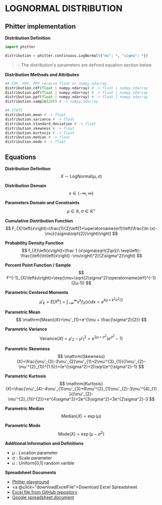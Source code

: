# LOGNORMAL DISTRIBUTION

## Phitter implementation

**Distribution Definition**

```python
import phitter

distribution = phitter.continuous.LogNormal({"mu": *, "sigma": *})
```

> 💡 The distribution's parameters are defined equation section below

**Distribution Methods and Attributes**

```python
## CDF, PDF, PPF receive float or numpy.ndarray.
distribution.cdf(float | numpy.ndarray) # -> float | numpy.ndarray
distribution.pdf(float | numpy.ndarray) # -> float | numpy.ndarray
distribution.ppf(float | numpy.ndarray) # -> float | numpy.ndarray
distribution.sample(int) # -> numpy.ndarray

## STATS
distribution.mean # -> float
distribution.variance # -> float
distribution.standard_deviation # -> float
distribution.skewness # -> float
distribution.kurtosis # -> float
distribution.median # -> float
distribution.mode # -> float
```

## Equations

**Distribution Definition**
$$ X\sim\mathrm{LogNormal}\left(\mu,\sigma\right) $$

**Distribution Domain**
$$ x\in\left(-\infty,\infty\right) $$

**Parameters Domain and Constraints**
$$ \mu\in\mathbb{R}, \sigma\in\mathbb{R}^{+} $$

**Cumulative Distribution Function**
$$ F_{X}\left(x\right)=\frac{1}{2}\left[1+\operatorname{erf}\left(\frac{\ln (x)-\mu}{\sigma\sqrt{2}}\right)\right] $$

**Probability Density Function**
$$ f_{X}\left(x\right)=\frac 1 {x\sigma\sqrt{2\pi}}\ \exp\left(-\frac{\left(\ln\left(x\right) -\mu\right)^2}{2\sigma^2}\right) $$

**Percent Point Function / Sample**
$$ F^{-1}_{X}\left(u\right)=\exp(\mu+\sqrt{2\sigma^2}\operatorname{erf}^{-1}(2u-1)) $$

**Parametric Centered Moments**
$$ \mu'_{k}=E[X^k]=\int_{-\infty}^{\infty}x^{k}f_{X}\left(x\right)dx=e^{k\mu+k^2\sigma^2/2} $$

**Parametric Mean**
$$ \mathrm{Mean}(X)=\mu'_{1}=e^{\mu + \frac{\sigma^2}{2}} $$

**Parametric Variance**
$$ \mathrm{Variance}(X)=\mu'_{2}-\mu'^{2}_{1}=e^{2\mu+\sigma^2}(e^{\sigma^2}-1) $$

**Parametric Skewness**
$$ \mathrm{Skewness}(X)=\frac{\mu'_{3}-3\mu'_{2}\mu'_{1}+2\mu'^{3}_{1}}{(\mu'_{2}-\mu'^{2}_{1})^{1.5}}=(e^{\sigma^2}+2)\sqrt{e^{\sigma^2}-1} $$

**Parametric Kurtosis**
$$ \mathrm{Kurtosis}(X)=\frac{\mu'_{4}-4\mu'_{1}\mu'_{3}+6\mu'^{2}_{1}\mu'_{2}-3\mu'^{4}_{1}}{(\mu'_{2}-\mu'^{2}_{1})^{2}}=e^{4\sigma^2}+2e^{3\sigma^2}+3e^{2\sigma^2}-3 $$

**Parametric Median**
$$ \mathrm{Median}(X)=\exp(\mu) $$

**Parametric Mode**
$$ \mathrm{Mode}(X)=\exp(\mu-\sigma^2) $$

**Additional Information and Definitions**
- $\mu:\text{Location parameter}$
- $\sigma:\text{Scale parameter}$
- $u:\text{Uniform[0,1] random varible}$

**Spreadsheet Documents**

-   [Phitter playground](https://phitter.io/distributions/continuous/lognormal)
-   <a @click="downloadExcelFile">Download Excel Spreadsheet</a>
-   [Excel file from GitHub repository](https://github.com/phitterio/phitter-files/blob/main/continuous/lognormal.xlsx)
-   [Google spreadsheet document](https://docs.google.com/spreadsheets/d/1lS1cR4C2R45ug0ZyLxBlRBtcXH6hNPE1L-5wP68gUpA)

<script setup>
const downloadExcelFile = function() {
    const fileId = "lognormal";
    const url = `https://raw.githubusercontent.com/phitterio/phitter-files/main/continuous/${fileId}.xlsx`;
    const link = document.createElement("a");
    link.href = url;
    link.setAttribute("download", `${fileId}.xlsx`);
    document.body.appendChild(link);
    link.click();
    document.body.removeChild(link);
};
</script>

<style module>
a {
  cursor: pointer;
}
</style>

    